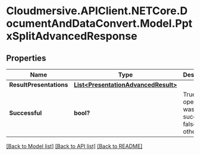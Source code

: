 # Cloudmersive.APIClient.NETCore.DocumentAndDataConvert.Model.PptxSplitAdvancedResponse
## Properties

Name | Type | Description | Notes
------------ | ------------- | ------------- | -------------
**ResultPresentations** | [**List&lt;PresentationAdvancedResult&gt;**](PresentationAdvancedResult.md) |  | [optional] 
**Successful** | **bool?** | True if the operation was successful, false otherwise | [optional] 

[[Back to Model list]](../README.md#documentation-for-models) [[Back to API list]](../README.md#documentation-for-api-endpoints) [[Back to README]](../README.md)

